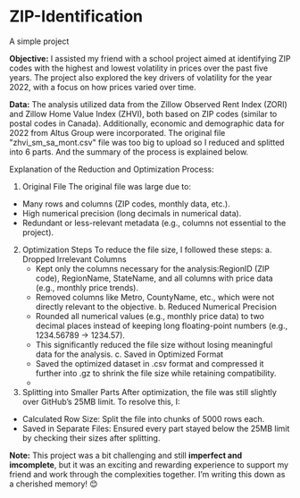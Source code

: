 # ZIP-Identification
A simple project

**Objective:**
I assisted my friend with a school project aimed at identifying ZIP codes with the highest and lowest volatility in prices over the past five years. The project also explored the key drivers of volatility for the year 2022, with a focus on how prices varied over time.

**Data:**
The analysis utilized data from the Zillow Observed Rent Index (ZORI) and Zillow Home Value Index (ZHVI), both based on ZIP codes (similar to postal codes in Canada). Additionally, economic and demographic data for 2022 from Altus Group were incorporated. The original file "zhvi_sm_sa_mont.csv" file was too big to upload so I reduced and splitted into 6 parts. And the summary of the process is explained below.

Explanation of the Reduction and Optimization Process:
1. Original File
The original file was large due to:
  - Many rows and columns (ZIP codes, monthly data, etc.).
  - High numerical precision (long decimals in numerical data).
  - Redundant or less-relevant metadata (e.g., columns not essential to the project).

2. Optimization Steps
To reduce the file size, I followed these steps:
a. Dropped Irrelevant Columns
    - Kept only the columns necessary for the analysis:RegionID (ZIP code), RegionName, StateName, and all columns with price data (e.g., monthly price trends).
    - Removed columns like Metro, CountyName, etc., which were not directly relevant to the objective.
b. Reduced Numerical Precision
    - Rounded all numerical values (e.g., monthly price data) to two decimal places instead of keeping long floating-point numbers (e.g., 1234.56789 → 1234.57).
    - This significantly reduced the file size without losing meaningful data for the analysis.
c. Saved in Optimized Format
    - Saved the optimized dataset in .csv format and compressed it further into .gz to shrink the file size while retaining compatibility.
    - 
3. Splitting into Smaller Parts
After optimization, the file was still slightly over GitHub’s 25MB limit.
To resolve this, I:
  - Calculated Row Size: Split the file into chunks of 5000 rows each.
  - Saved in Separate Files: Ensured every part stayed below the 25MB limit by checking their sizes after splitting.

**Note:** This project was a bit challenging and still **imperfect and imcomplete**, but it was an exciting and rewarding experience to support my friend and work through the complexities together. I’m writing this down as a cherished memory! 😊
